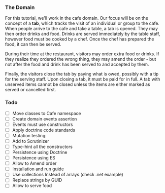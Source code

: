 ### The Domain
For this tutorial, we'll work in the cafe domain. Our focus will be on the concept of a **tab**, which tracks the visit 
of an individual or group to the cafe. When people arrive to the cafe and take a table, a tab is opened. They may then 
order drinks and food. Drinks are served immediately by the table staff, however food must be cooked by a chef. 
Once the chef has prepared the food, it can then be served.

During their time at the restaurant, visitors may order extra food or drinks. 
If they realize they ordered the wrong thing, they may amend the order - but not after the food and drink has been 
served to and accepted by them.

Finally, the visitors close the tab by paying what is owed, possibly with a tip for the serving staff. 
Upon closing a tab, it must be paid for in full. A tab with unserved items cannot be closed unless the items are either 
marked as served or cancelled first.

### Todo
- [ ] Move classes to Cafe namespace
- [ ] Create domain events assertion
- [ ] Events must use constructors
- [ ] Apply doctrine code standards
- [ ] Mutation testing
- [ ] Add to Scrutinizer
- [ ] Type-hint all the constructors
- [ ] Persistence using Doctrine
- [ ] Persistence using ES
- [ ] Allow to Amend order
- [ ] Installation and run guide
- [ ] Use collections Instead of arrays (check .net example)
- [ ] Replace strings by GUID
- [ ] Allow to serve food
